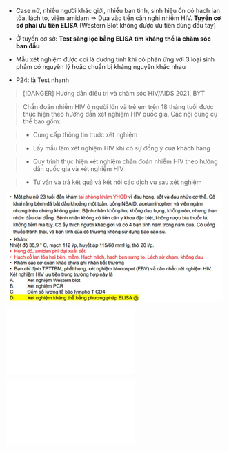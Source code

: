 - Case nữ, nhiều người khác giới, nhiều bạn tình, sinh hiệu ổn có hạch lan tỏa, lách to, viêm amidam => Dựa vào tiền căn nghi nhiễm HIV. **Tuyến cơ sở phải ưu tiên ELISA** (Western Blot không được ưu tiên dùng đầu tay)
  
- Ở tuyến cơ sở: **Test sàng lọc bằng ELISA tìm kháng thể là chăm sóc ban đầu**
  
- Mẫu xét nghiệm được coi là dương tính khi có phản ứng với 3 loại sinh phẩm có nguyên lý hoặc chuẩn bị kháng nguyên khác nhau
  
- P24: là Test nhanh
  

  
> [!DANGER] Hướng dẫn điều trị và chăm sóc HIV/AIDS 2021, BYT
  
> Chẩn đoán nhiễm HIV ở người lớn và trẻ em trên 18 tháng tuổi được thực hiện theo hướng dẫn xét nghiệm HIV quốc gia. Các nội dung cụ thể bao gồm:
  
> - Cung cấp thông tin trước xét nghiệm
  
> - Lấy mẫu làm xét nghiệm HIV khi có sự đồng ý của khách hàng
  
> - Quy trình thực hiện xét nghiệm chẩn đoán nhiễm HIV theo hướng dẫn quốc gia và xét nghiệm HIV
  
> - Tư vấn và trả kết quả và kết nối các dịch vụ sau xét nghiệm
  

  
![BM Y HỌC GIA ĐÌNH 1-1687335168833.jpeg](../../../../200%20Files/image/image/BM%20Y%20H%E1%BB%8CC%20GIA%20%C4%90%C3%8CNH%201-1687335168833.jpeg)
  

  
![Đề TỐT NGHIỆP 2022 - 1 (hệ NGOẠI) - Câu 133](%C4%90%E1%BB%81%20T%E1%BB%90T%20NGHI%E1%BB%86P%202022%20-%201%20(h%E1%BB%87%20NGO%E1%BA%A0I)%20-%20C%C3%A2u%20133.md)
  
![Đề TỐT NGHIỆP 2022 - 2 (hệ NGOẠI) - Câu 133](%C4%90%E1%BB%81%20T%E1%BB%90T%20NGHI%E1%BB%86P%202022%20-%202%20(h%E1%BB%87%20NGO%E1%BA%A0I)%20-%20C%C3%A2u%20133.md)
